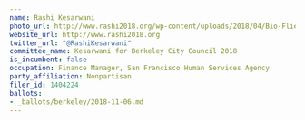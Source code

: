 ```yaml
---
name: Rashi Kesarwani
photo_url: http://www.rashi2018.org/wp-content/uploads/2018/04/Bio-Flier-Photo.jpg
website_url: http://www.rashi2018.org
twitter_url: "@RashiKesarwani"
committee_name: Kesarwani for Berkeley City Council 2018
is_incumbent: false
occupation: Finance Manager, San Francisco Human Services Agency
party_affiliation: Nonpartisan
filer_id: 1404224
ballots:
- _ballots/berkeley/2018-11-06.md
---
```

